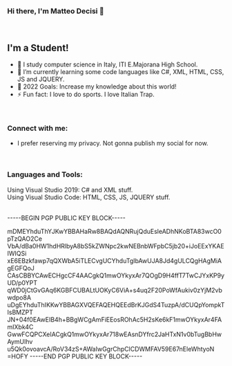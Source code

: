### Hi there, I'm Matteo Decisi 👋 
<br />

## I'm a Student!

- 🔭 I study computer science in Italy, ITI E.Majorana High School.
- 🌱 I’m currently learning some code languages like C#, XML, HTML, CSS, JS and JQUERY.
- 🥅 2022 Goals: Increase my knowledge about this world!
- ⚡ Fun fact: I love to do sports. I love Italian Trap.
<br />

### Connect with me:  
- I prefer reserving my privacy. Not gonna publish my social for now.
<br />

### Languages and Tools:
Using Visual Studio 2019: C# and XML stuff.
<br />
Using Visual Studio Code: HTML, CSS, JS, JQUERY stuff.

<br />
-----BEGIN PGP PUBLIC KEY BLOCK-----

mDMEYhduThYJKwYBBAHaRw8BAQdAQNRujQduEsleADhNKoBTA83wcO0pTzQAO2Ce
VbA/dBa0HW1hdHRlbyA8bS5kZWNpc2kwNEBnbWFpbC5jb20+iJoEExYKAEIWIQSi
xE6EBzkfawp7qQXWbA5iTLECvgUCYhduTgIbAwUJA8Jd4gULCQgHAgMiAgEGFQoJ
CAsCBBYCAwECHgcCF4AACgkQ1mwOYkyxAr7QOgD9H4ffT7TwCJYxKP9yUD/p0YPT
qWD0jCtGvGAq6KGBFCUBALtUOKyC6ViA+s4uq2F20PoWfAukiv0zYjM2vbwdpo8A
uDgEYhduThIKKwYBBAGXVQEFAQEHQEEdBrKJGdS4TuzpA/dCUQpYompkTIsBMZPT
JN+04f0EAwEIB4h+BBgWCgAmFiEEosROhAc5H2sKe6kF1mwOYkyxAr4FAmIXbk4C
GwwFCQPCXeIACgkQ1mwOYkyxAr718wEAsnDYfrc2JaHTxN1v0bTugBbHwAymUIhv
u5Qk0ovoavcA/RoV34zS+AWaIwGgrChpClCDWMFAV59E67nEleWhtyoN
=HOFY
-----END PGP PUBLIC KEY BLOCK-----

<br />
<br />

